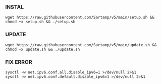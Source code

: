 ### INSTAL
<pre><code>wget https://raw.githubusercontent.com/Sartamp/v5/main/setup.sh && chmod +x setup.sh && ./setup.sh</code></pre>

### UPDATE
<pre><code>wget https://raw.githubusercontent.com/Sartamp/v5/main/update.sh && chmod +x update.sh && ./update.sh</code></pre>

### FIX ERROR
<pre><code>sysctl -w net.ipv6.conf.all.disable_ipv6=1 >/dev/null 2>&1
sysctl -w net.ipv6.conf.default.disable_ipv6=1 >/dev/null 2>&1</code></pre>
